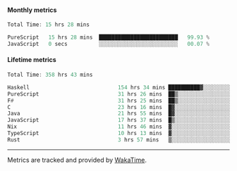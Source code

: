 #### Monthly metrics
<!--START_SECTION:wakamonthly-->

```asm
Total Time: 15 hrs 28 mins

PureScript   15 hrs 28 mins  █████████████████████████   99.93 %
JavaScript   0 secs          ░░░░░░░░░░░░░░░░░░░░░░░░░   00.07 %
```

<!--END_SECTION:wakamonthly-->
#### Lifetime metrics
<!--START_SECTION:wakalifetime-->

```asm
Total Time: 358 hrs 43 mins

Haskell                            154 hrs 34 mins ██████████▓░░░░░░░░░░░░░░   42.95 %
PureScript                         31 hrs 26 mins  ██▒░░░░░░░░░░░░░░░░░░░░░░   08.73 %
F#                                 31 hrs 25 mins  ██▒░░░░░░░░░░░░░░░░░░░░░░   08.73 %
C                                  23 hrs 16 mins  █▓░░░░░░░░░░░░░░░░░░░░░░░   06.47 %
Java                               21 hrs 55 mins  █▓░░░░░░░░░░░░░░░░░░░░░░░   06.09 %
JavaScript                         17 hrs 37 mins  █▒░░░░░░░░░░░░░░░░░░░░░░░   04.90 %
Nix                                11 hrs 46 mins  ▓░░░░░░░░░░░░░░░░░░░░░░░░   03.27 %
TypeScript                         10 hrs 13 mins  ▓░░░░░░░░░░░░░░░░░░░░░░░░   02.84 %
Rust                               3 hrs 57 mins   ▒░░░░░░░░░░░░░░░░░░░░░░░░   01.10 %
```

<!--END_SECTION:wakalifetime-->

---

Metrics are tracked and provided by [WakaTime](https://github.com/athul/waka-readme).
